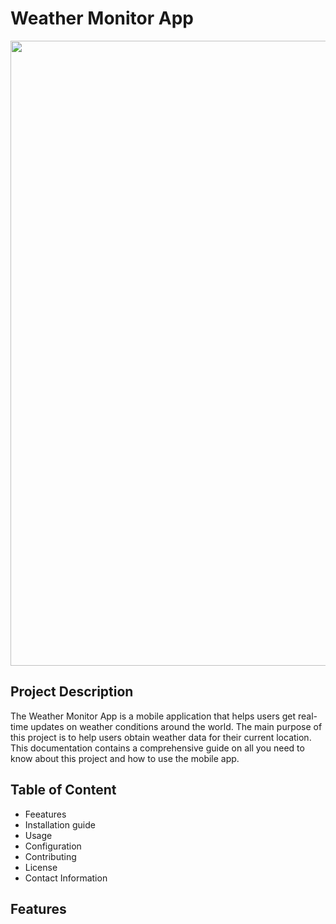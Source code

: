 # Weather Monitor App

<img src="[https://cdn.pixabay.com/photo/2016/12/28/09/36/web-1935737_1280.png](https://img.freepik.com/free-psd/3d-icon-weather-conditions-with-rain-sun_23-2150108737.jpg?w=740&t=st=1711365752~exp=1711366352~hmac=58ebb9fc830b2506eddba44a34c5b5c09152621bf22402420f0ab2c27689d798)" width="1000"/>

## Project Description
The Weather Monitor App is a mobile application that helps users get real-time updates on weather conditions around the world. The main purpose of this project is to help users obtain weather data for their current location. This documentation contains a comprehensive guide on all you need to know about this project and how to use the mobile app.

## Table of Content
- Feeatures
- Installation guide
- Usage
- Configuration
- Contributing
- License
- Contact Information

## Features



